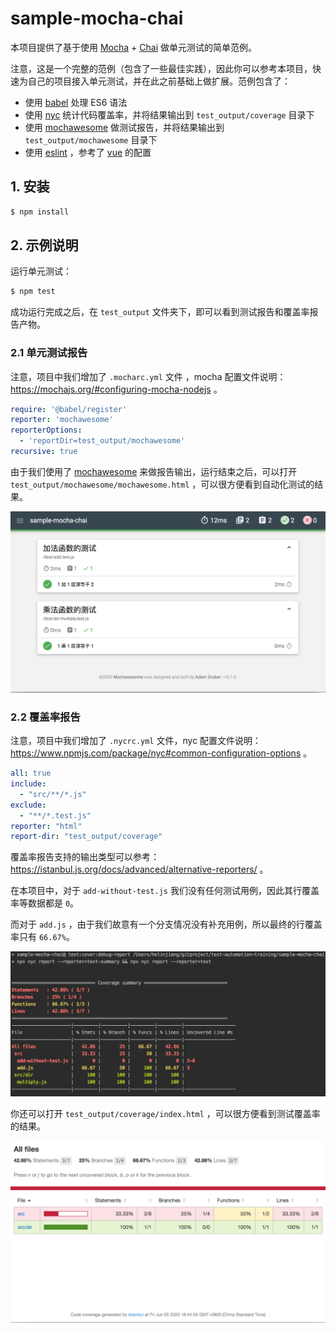 # sample-mocha-chai

本项目提供了基于使用 [Mocha](https://mochajs.org/) + [Chai](https://www.chaijs.com/) 做单元测试的简单范例。

注意，这是一个完整的范例（包含了一些最佳实践），因此你可以参考本项目，快速为自己的项目接入单元测试，并在此之前基础上做扩展。范例包含了：

- 使用 [babel](https://babeljs.io/) 处理 ES6 语法
- 使用 [nyc](https://www.npmjs.com/package/nyc) 统计代码覆盖率，并将结果输出到 `test_output/coverage` 目录下
- 使用 [mochawesome](https://www.npmjs.com/package/mochawesome) 做测试报告，并将结果输出到 `test_output/mochawesome` 目录下
- 使用 [eslint](https://eslint.org/) ，参考了 [vue](https://github.com/vuejs/vue) 的配置


## 1. 安装

```bash
$ npm install
```

## 2. 示例说明

运行单元测试：

```bash
$ npm test
```

成功运行完成之后，在 `test_output` 文件夹下，即可以看到测试报告和覆盖率报告产物。

### 2.1 单元测试报告

注意，项目中我们增加了 `.mocharc.yml` 文件 ，mocha 配置文件说明：https://mochajs.org/#configuring-mocha-nodejs 。

```yaml
require: '@babel/register'
reporter: 'mochawesome'
reporterOptions:
  - 'reportDir=test_output/mochawesome'
recursive: true
```

由于我们使用了 [mochawesome](https://www.npmjs.com/package/mochawesome) 来做报告输出，运行结束之后，可以打开 `test_output/mochawesome/mochawesome.html` ，可以很方便看到自动化测试的结果。

![](../.asset/img/mochawesome.png)


### 2.2 覆盖率报告

注意，项目中我们增加了 `.nycrc.yml` 文件，nyc 配置文件说明：https://www.npmjs.com/package/nyc#common-configuration-options 。

```yaml
all: true
include:
  - "src/**/*.js"
exclude:
  - "**/*.test.js"
reporter: "html"
report-dir: "test_output/coverage"
```

覆盖率报告支持的输出类型可以参考：https://istanbul.js.org/docs/advanced/alternative-reporters/ 。

在本项目中，对于 `add-without-test.js` 我们没有任何测试用例，因此其行覆盖率等数据都是 `0`。

而对于 `add.js` ，由于我们故意有一个分支情况没有补充用例，所以最终的行覆盖率只有 `66.67%`。


![](../.asset/img/nyc-coverage.png)

你还可以打开 `test_output/coverage/index.html` ，可以很方便看到测试覆盖率的结果。

![](../.asset/img/nyc-report-html.png)